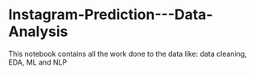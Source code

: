 # Instagram-Prediction---Data-Analysis

This notebook contains all the work done to the data like: data cleaning, EDA, ML and NLP
